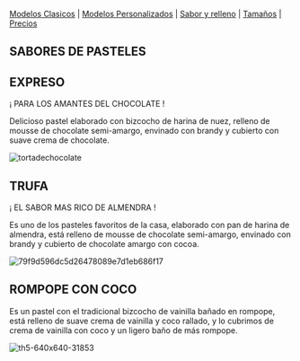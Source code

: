 [Modelos Clasicos](./modelosclasicos.md) | [Modelos Personalizados](./modelospersonalizados.md) | [Sabor y relleno](./saboryrelleno.md) | [Tamaños](./tamaños.md) | [Precios](./precios.md)

## SABORES DE PASTELES 

## EXPRESO
¡ PARA LOS AMANTES DEL CHOCOLATE !

Delicioso pastel elaborado con bizcocho de harina de nuez, relleno de mousse de chocolate semi-amargo, envinado con brandy y cubierto con suave crema de chocolate.

![tortadechocolate](https://user-images.githubusercontent.com/99769850/158854940-065ab67a-01cb-4971-ab03-8800a800b081.jpg)

## TRUFA
¡  EL SABOR MAS RICO DE ALMENDRA !

Es uno de los pasteles favoritos de la casa, elaborado con pan de harina de almendra, está relleno de mousse de chocolate semi-amargo, envinado con brandy y cubierto de chocolate amargo con cocoa.

![79f9d596dc5d26478089e7d1eb686f17](https://user-images.githubusercontent.com/99769850/158856041-ea76b52e-4b6c-4d57-a7e4-2573cceeb414.jpg)

## ROMPOPE CON COCO

Es un pastel con el tradicional bizcocho de vainilla bañado en rompope, está relleno de suave crema de vainilla y coco rallado, y lo cubrimos de crema de vainilla con coco y un ligero baño de más rompope.

![th5-640x640-31853](https://user-images.githubusercontent.com/99769850/158856323-8fb10db9-c8b7-41a3-994b-867c4d5debda.jpg)

